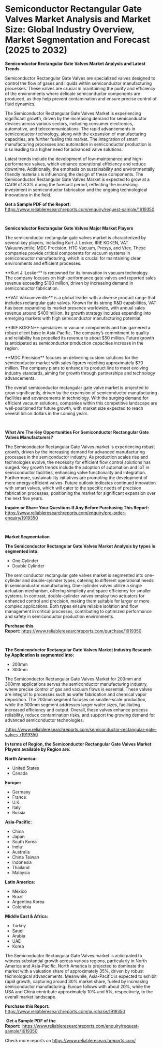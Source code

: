 <p><h1>Semiconductor Rectangular Gate Valves Market Analysis and Market Size: Global Industry Overview, Market Segmentation and Forecast (2025 to 2032)</h1></p><p><strong>Semiconductor Rectangular Gate Valves Market Analysis and Latest Trends</strong></p>
<p><p>Semiconductor Rectangular Gate Valves are specialized valves designed to control the flow of gases and liquids within semiconductor manufacturing processes. These valves are crucial in maintaining the purity and efficiency of the environments where delicate semiconductor components are produced, as they help prevent contamination and ensure precise control of fluid dynamics.</p><p>The Semiconductor Rectangular Gate Valves Market is experiencing significant growth, driven by the increasing demand for semiconductor devices across various sectors, including consumer electronics, automotive, and telecommunications. The rapid advancements in semiconductor technology, along with the expansion of manufacturing capacities, are further fueling this market. The integration of smart manufacturing processes and automation in semiconductor production is also leading to a higher need for advanced valve solutions.</p><p>Latest trends include the development of low-maintenance and high-performance valves, which enhance operational efficiency and reduce downtime. Additionally, the emphasis on sustainability and environmentally friendly materials is influencing the design of these components. The Semiconductor Rectangular Gate Valves Market is expected to grow at a CAGR of 8.3% during the forecast period, reflecting the increasing investment in semiconductor fabrication and the ongoing technological innovations in the field.</p></p>
<p><strong>Get a Sample PDF of the Report:&nbsp;</strong> <a href="https://www.reliableresearchreports.com/enquiry/request-sample/1919350?utm_campaign=2098&utm_medium=2&utm_source=Github&utm_content=ia&utm_term=01032025&utm_id=semiconductor-rectangular-gate-valves">https://www.reliableresearchreports.com/enquiry/request-sample/1919350</a></p>
<p>&nbsp;</p>
<p><strong>Semiconductor Rectangular Gate Valves Major Market Players</strong></p>
<p><p>The semiconductor rectangular gate valves market is characterized by several key players, including Kurt J. Lesker, IRIE KOKEN, VAT Vakuumventile, MDC Precision, HTC Vacuum, Presys, and Vtex. These companies provide critical components for vacuum systems in semiconductor manufacturing, which is crucial for maintaining clean environments and efficient processes.</p><p>**Kurt J. Lesker** is renowned for its innovation in vacuum technology. The company focuses on high-performance gate valves and reported sales revenue exceeding $100 million, driven by increasing demand in semiconductor fabrication.</p><p>**VAT Vakuumventile** is a global leader with a diverse product range that includes rectangular gate valves. Known for its strong R&D capabilities, VAT has been expanding its market presence worldwide, with annual sales revenue around $400 million. Its growth strategy includes expanding into emerging markets with high semiconductor manufacturing potential.</p><p>**IRIE KOKEN** specializes in vacuum components and has garnered a robust client base in Asia-Pacific. The company’s commitment to quality and reliability has propelled its revenue to about $50 million. Future growth is anticipated as semiconductor production capacities increase in the region.</p><p>**MDC Precision** focuses on delivering custom solutions for the semiconductor market with sales figures reaching approximately $70 million. The company plans to enhance its product line to meet evolving industry standards, aiming for growth through partnerships and technology advancements.</p><p>The overall semiconductor rectangular gate valve market is projected to grow significantly, driven by the expansion of semiconductor manufacturing facilities and advancements in technology. With the surging demand for efficient vacuum solutions, companies within this competitive landscape are well-positioned for future growth, with market size expected to reach several billion dollars in the coming years.</p></p>
<p>&nbsp;</p>
<p><strong>What Are The Key Opportunities For Semiconductor Rectangular Gate Valves Manufacturers?</strong></p>
<p><p>The Semiconductor Rectangular Gate Valves market is experiencing robust growth, driven by the increasing demand for advanced manufacturing processes in the semiconductor industry. As production scales rise and technologies evolve, the necessity for efficient flow control solutions has surged. Key growth trends include the adoption of automation and IoT in semiconductor facilities, enhancing valve functionality and integration. Furthermore, sustainability initiatives are prompting the development of more energy-efficient valves. Future outlook indicates continued innovation with smart valves, which will cater to the specific needs of precision fabrication processes, positioning the market for significant expansion over the next five years.</p></p>
<p><strong>Inquire or Share Your Questions If Any Before Purchasing This Report:</strong> <a href="https://www.reliableresearchreports.com/enquiry/pre-order-enquiry/1919350?utm_campaign=2098&utm_medium=2&utm_source=Github&utm_content=ia&utm_term=01032025&utm_id=semiconductor-rectangular-gate-valves">https://www.reliableresearchreports.com/enquiry/pre-order-enquiry/1919350</a></p>
<p>&nbsp;</p>
<p><strong>Market Segmentation</strong></p>
<p><strong>The Semiconductor Rectangular Gate Valves Market Analysis by types is segmented into:</strong></p>
<p><ul><li>One Cylinder</li><li>Double Cylinder</li></ul></p>
<p><p>The semiconductor rectangular gate valves market is segmented into one-cylinder and double-cylinder types, catering to different operational needs in semiconductor manufacturing. One-cylinder valves utilize a single actuation mechanism, offering simplicity and space efficiency for smaller systems. In contrast, double-cylinder valves employ two actuators for enhanced control and precision, making them suitable for larger or more complex applications. Both types ensure reliable isolation and flow management in critical processes, contributing to optimized performance and safety in semiconductor production environments.</p></p>
<p><strong>Purchase this Report:&nbsp;</strong><a href="https://www.reliableresearchreports.com/purchase/1919350?utm_campaign=2098&utm_medium=2&utm_source=Github&utm_content=ia&utm_term=01032025&utm_id=semiconductor-rectangular-gate-valves">https://www.reliableresearchreports.com/purchase/1919350</a></p>
<p>&nbsp;</p>
<p><strong>The Semiconductor Rectangular Gate Valves Market Industry Research by Application is segmented into:</strong></p>
<p><ul><li>200mm</li><li>300mm</li></ul></p>
<p><p>The Semiconductor Rectangular Gate Valves Market for 200mm and 300mm applications serves the semiconductor manufacturing industry, where precise control of gas and vacuum flows is essential. These valves are integral to processes such as wafer fabrication and chemical vapor deposition. The 200mm segment focuses on smaller-scale production, while the 300mm segment addresses larger wafer sizes, facilitating increased efficiency and output. Overall, these valves enhance process reliability, reduce contamination risks, and support the growing demand for advanced semiconductor technologies.</p></p>
<p><a href="https://www.reliableresearchreports.com/semiconductor-rectangular-gate-valves-r1919350?utm_campaign=2098&utm_medium=2&utm_source=Github&utm_content=ia&utm_term=01032025&utm_id=semiconductor-rectangular-gate-valves">&nbsp;https://www.reliableresearchreports.com/semiconductor-rectangular-gate-valves-r1919350</a></p>
<p><strong>In terms of Region, the Semiconductor Rectangular Gate Valves Market Players available by Region are:</strong></p>
<p>
    <p> <strong> North America: </strong>
        <ul>
            <li>United States</li>
            <li>Canada</li>
        </ul>
        </p> 
    <p> <strong> Europe: </strong>
        <ul>
            <li>Germany</li>
            <li>France</li>
            <li>U.K.</li>
            <li>Italy</li>
            <li>Russia</li>
        </ul>
        </p> 
    <p> <strong> Asia-Pacific: </strong>
        <ul>
            <li>China</li>
            <li>Japan</li>
            <li>South Korea</li>
            <li>India</li>
            <li>Australia</li>
            <li>China Taiwan</li>
            <li>Indonesia</li>
            <li>Thailand</li>
            <li>Malaysia</li>
        </ul>
        </p> 
    <p> <strong> Latin America: </strong>
        <ul>
            <li>Mexico</li>
            <li>Brazil</li>
            <li>Argentina Korea</li>
            <li>Colombia</li>
        </ul>
        </p> 
    <p> <strong> Middle East & Africa: </strong>
        <ul>
            <li>Turkey</li>
            <li>Saudi</li>
            <li>Arabia</li>
            <li>UAE</li>
            <li>Korea</li>
        </ul>
    </p>
    </p>
<p><p>The Semiconductor Rectangular Gate Valves market is anticipated to witness substantial growth across various regions, particularly in North America and Asia-Pacific. North America is projected to dominate the market with a valuation share of approximately 35%, driven by robust technological advancements. Meanwhile, Asia-Pacific is expected to exhibit rapid growth, capturing around 30% market share, fueled by increasing semiconductor manufacturing. Europe follows with about 20%, while the USA and China contribute approximately 10% and 5%, respectively, to the overall market landscape.</p></p>
<p><strong>Purchase this Report: </strong><a href="https://www.reliableresearchreports.com/purchase/1919350?utm_campaign=2098&utm_medium=2&utm_source=Github&utm_content=ia&utm_term=01032025&utm_id=semiconductor-rectangular-gate-valves">https://www.reliableresearchreports.com/purchase/1919350</a></p>
<p>&nbsp;<strong>Get a Sample PDF of the Report:&nbsp;&nbsp;</strong><a href="https://www.reliableresearchreports.com/enquiry/request-sample/1919350?utm_campaign=2098&utm_medium=2&utm_source=Github&utm_content=ia&utm_term=01032025&utm_id=semiconductor-rectangular-gate-valves">https://www.reliableresearchreports.com/enquiry/request-sample/1919350</a></p>
<p><strong></strong></p>
<p>Check more reports on <a href="https://www.reliableresearchreports.com/?utm_campaign=2098&utm_medium=2&utm_source=Github&utm_content=ia&utm_term=01032025&utm_id=semiconductor-rectangular-gate-valves">https://www.reliableresearchreports.com/</a></p>